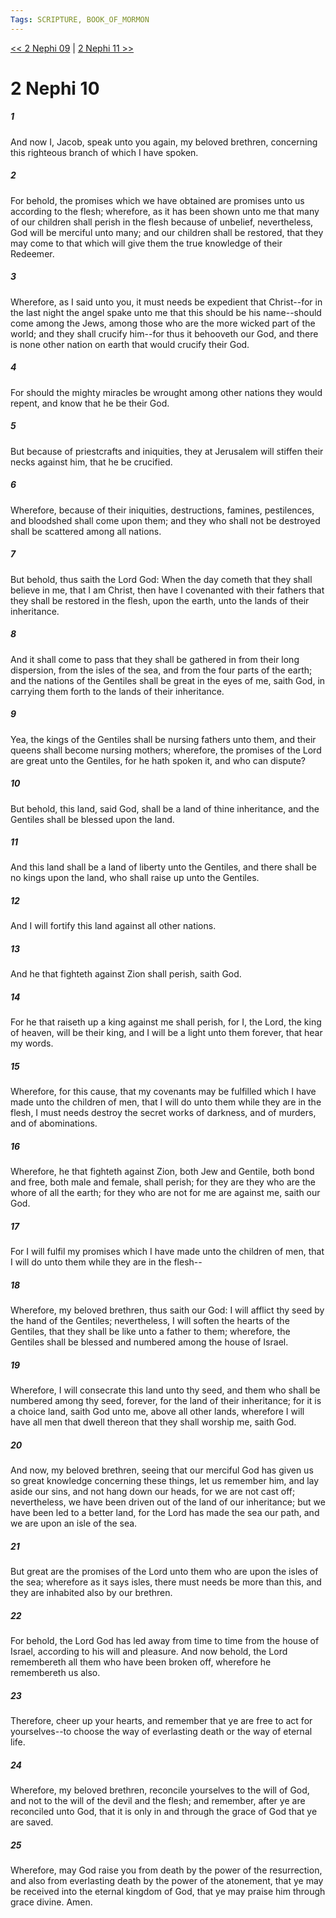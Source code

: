```yaml
---
Tags: SCRIPTURE, BOOK_OF_MORMON
---
```


[<< 2 Nephi 09](BOOK_OF_MORMON/02_2_Nephi/2_Nephi_09.md) | [2 Nephi 11 >>](BOOK_OF_MORMON/02_2_Nephi/2_Nephi_11.md)

# 2 Nephi 10

##### 1

And now I, Jacob, speak unto you again, my beloved brethren, concerning this righteous branch of which I have spoken.

##### 2

For behold, the promises which we have obtained are promises unto us according to the flesh; wherefore, as it has been shown unto me that many of our children shall perish in the flesh because of unbelief, nevertheless, God will be merciful unto many; and our children shall be restored, that they may come to that which will give them the true knowledge of their Redeemer.

##### 3

Wherefore, as I said unto you, it must needs be expedient that Christ--for in the last night the angel spake unto me that this should be his name--should come among the Jews, among those who are the more wicked part of the world; and they shall crucify him--for thus it behooveth our God, and there is none other nation on earth that would crucify their God.

##### 4

For should the mighty miracles be wrought among other nations they would repent, and know that he be their God.

##### 5

But because of priestcrafts and iniquities, they at Jerusalem will stiffen their necks against him, that he be crucified.

##### 6

Wherefore, because of their iniquities, destructions, famines, pestilences, and bloodshed shall come upon them; and they who shall not be destroyed shall be scattered among all nations.

##### 7

But behold, thus saith the Lord God: When the day cometh that they shall believe in me, that I am Christ, then have I covenanted with their fathers that they shall be restored in the flesh, upon the earth, unto the lands of their inheritance.

##### 8

And it shall come to pass that they shall be gathered in from their long dispersion, from the isles of the sea, and from the four parts of the earth; and the nations of the Gentiles shall be great in the eyes of me, saith God, in carrying them forth to the lands of their inheritance.

##### 9

Yea, the kings of the Gentiles shall be nursing fathers unto them, and their queens shall become nursing mothers; wherefore, the promises of the Lord are great unto the Gentiles, for he hath spoken it, and who can dispute?

##### 10

But behold, this land, said God, shall be a land of thine inheritance, and the Gentiles shall be blessed upon the land.

##### 11

And this land shall be a land of liberty unto the Gentiles, and there shall be no kings upon the land, who shall raise up unto the Gentiles.

##### 12

And I will fortify this land against all other nations.

##### 13

And he that fighteth against Zion shall perish, saith God.

##### 14

For he that raiseth up a king against me shall perish, for I, the Lord, the king of heaven, will be their king, and I will be a light unto them forever, that hear my words.

##### 15

Wherefore, for this cause, that my covenants may be fulfilled which I have made unto the children of men, that I will do unto them while they are in the flesh, I must needs destroy the secret works of darkness, and of murders, and of abominations.

##### 16

Wherefore, he that fighteth against Zion, both Jew and Gentile, both bond and free, both male and female, shall perish; for they are they who are the whore of all the earth; for they who are not for me are against me, saith our God.

##### 17

For I will fulfil my promises which I have made unto the children of men, that I will do unto them while they are in the flesh--

##### 18

Wherefore, my beloved brethren, thus saith our God: I will afflict thy seed by the hand of the Gentiles; nevertheless, I will soften the hearts of the Gentiles, that they shall be like unto a father to them; wherefore, the Gentiles shall be blessed and numbered among the house of Israel.

##### 19

Wherefore, I will consecrate this land unto thy seed, and them who shall be numbered among thy seed, forever, for the land of their inheritance; for it is a choice land, saith God unto me, above all other lands, wherefore I will have all men that dwell thereon that they shall worship me, saith God.

##### 20

And now, my beloved brethren, seeing that our merciful God has given us so great knowledge concerning these things, let us remember him, and lay aside our sins, and not hang down our heads, for we are not cast off; nevertheless, we have been driven out of the land of our inheritance; but we have been led to a better land, for the Lord has made the sea our path, and we are upon an isle of the sea.

##### 21

But great are the promises of the Lord unto them who are upon the isles of the sea; wherefore as it says isles, there must needs be more than this, and they are inhabited also by our brethren.

##### 22

For behold, the Lord God has led away from time to time from the house of Israel, according to his will and pleasure. And now behold, the Lord remembereth all them who have been broken off, wherefore he remembereth us also.

##### 23

Therefore, cheer up your hearts, and remember that ye are free to act for yourselves--to choose the way of everlasting death or the way of eternal life.

##### 24

Wherefore, my beloved brethren, reconcile yourselves to the will of God, and not to the will of the devil and the flesh; and remember, after ye are reconciled unto God, that it is only in and through the grace of God that ye are saved.

##### 25

Wherefore, may God raise you from death by the power of the resurrection, and also from everlasting death by the power of the atonement, that ye may be received into the eternal kingdom of God, that ye may praise him through grace divine. Amen.
